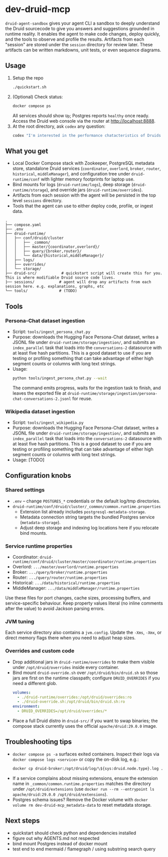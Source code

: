 # dev-druid-mcp

`druid-agent-sandbox` gives your agent CLI a sandbox to deeply understand the Druid sourcecode to give you answers and suggestions grounded in runtime reality. It enables the agent to make code changes, deploy quickly, and the tools to observe and profile the results. Artifacts from each "session" are stored under the `session` directory for review later. These artifacts can be written markdowns, unit tests, or even sequence diagrams.

## Usage
1. Setup the repo
   ```bash
   ./quickstart.sh
   ```
2. (Optional) Check status:
   ```bash
   docker compose ps
   ```
   All services should show `Up`; Postgres reports `healthy` once ready.
   Access the Druid web console via the router at <http://localhost:8888>.
3. At the root directory, ask `codex` any question:
   ```bash
   codex "I'm interested in the performance chatacteristics of Druids contains_string text search filter. Profile this and tell me what are the most likely areas of improvement. you can use the 'utterances' column in the 'conversations-2' datasource. Before you begin please remember to read AGENTS.md for common workflows and tips to get your job done"
   ```

## What you get
- Local Docker Compose stack with Zookeeper, PostgreSQL metadata store, standalone Druid services (`coordinator`, `overlord`, `broker`, `router`, `historical`, `middleManager`), and configuration tree under `druid-runtime/conf` with lighter memory footprints for laptop use.
- Bind mounts for logs (`druid-runtime/logs`), deep storage (`druid-runtime/storage`), and override jars (`druid-runtime/overrides`).
- Artifacts from each session with the agent will be persisted in the top level `sessions` directory.
- Tools that the agent can use to either deploy code, profile, or ingest data.
```
.
├── compose.yaml
├── .env
├── druid-runtime/
│   ├── conf/druid/cluster
│   │   ├── _common/
│   │   ├── master/{coordinator,overlord}/
│   │   ├── query/{broker,router}/
│   │   └── data/{historical,middleManager}/
│   ├── logs/
│   ├── overrides/
│   └── storage/
├── druid-src/           # quickstart script will create this for you. This is where modifiable Druid source code lives.
├── sessions/           # agent will drop any artifacts from each session here. e.g. explanations, graphs, etc
└── tools/              # (TODO)
```


## Tools

### Persona-Chat dataset ingestion
- Script: `tools/ingest_persona_chat.py`
- Purpose: downloads the Hugging Face Persona-Chat dataset, writes a JSONL file under `druid-runtime/storage/ingestion/`, and submits an `index_parallel` task that loads into the `conversations-2` datasource with at least five hash partitions. This is a good dataset to use if you are testing or profiling something that can take advantage of either high segment counts or columns with long text strings.
- Usage:
  ```bash
  python tools/ingest_persona_chat.py --wait
  ```
  The command emits progress, waits for the ingestion task to finish, and leaves the exported file at `druid-runtime/storage/ingestion/persona-chat-conversations-2.jsonl` for reuse.

### Wikipedia dataset ingestion
- Script: `tools/ingest_wikipedia.py`
- Purpose: downloads the Hugging Face Persona-Chat dataset, writes a JSONL file under `druid-runtime/storage/ingestion/`, and submits an `index_parallel` task that loads into the `conversations-2` datasource with at least five hash partitions. This is a good dataset to use if you are testing or profiling something that can take advantage of either high segment counts or columns with long text strings.
- Usage: [TODO]

## Configuration knobs
### Shared settings
- `.env` – change `POSTGRES_*` credentials or the default log/tmp directories.
- `druid-runtime/conf/druid/cluster/_common/common.runtime.properties`
  - Extension list already includes `postgresql-metadata-storage`.
  - Metadata connection string targets the bundled Postgres service (`metadata-storage`).
  - Adjust deep storage and indexing log locations here if you relocate bind mounts.

### Service runtime properties
- Coordinator: `druid-runtime/conf/druid/cluster/master/coordinator/runtime.properties`
- Overlord: `.../master/overlord/runtime.properties`
- Broker: `.../query/broker/runtime.properties`
- Router: `.../query/router/runtime.properties`
- Historical: `.../data/historical/runtime.properties`
- MiddleManager: `.../data/middleManager/runtime.properties`

Use these files for port changes, cache sizes, processing buffers, and service-specific behaviour. Keep property values literal (no inline comments after the value) to avoid Jackson parsing errors.

### JVM tuning
Each service directory also contains a `jvm.config`. Update the `-Xms`, `-Xmx`, or direct memory flags there when you need to adjust heap sizes.

### Overrides and custom code
- Drop additional jars in `druid-runtime/overrides` to make them visible under `/opt/druid/overrides` inside every container.
- Bind mount `druid-override.sh` over `/opt/druid/bin/druid.sh` so those jars are first on the runtime classpath; configure `DRUID_OVERRIDES` if you need a different glob.
  ```yaml
  volumes:
    - ./druid-runtime/overrides:/opt/druid/overrides:ro
    - ./druid-override.sh:/opt/druid/bin/druid.sh:ro
  environment:
    - DRUID_OVERRIDES=/opt/druid/overrides/*
  ```
- Place a full Druid distro in `druid-src/` if you want to swap binaries; the compose stack currently uses the official `apache/druid:29.0.0` image.

## Troubleshooting tips
- `docker compose ps -a` surfaces exited containers. Inspect their logs via `docker compose logs <service>` or copy the on-disk log, e.g.:
  ```bash
  docker cp druid-broker:/opt/druid/log/\${sys:druid.node.type}.log ./broker.log
  ```
- If a service complains about missing extensions, ensure the extension name in `_common/common.runtime.properties` matches the directory under `/opt/druid/extensions` (use `docker run --rm --entrypoint ls apache/druid:29.0.0 /opt/druid/extensions`).
- Postgres schema issues? Remove the Docker volume with `docker volume rm dev-druid-mcp_metadata-data` to reset metadata storage.


## Next steps
- quickstart should check python and dependencies installed
- figure out why AGENTS.md not respected
- bind mount Postgres instead of docker mount
- test end to end mermaid / flamegraph / using substring search query
